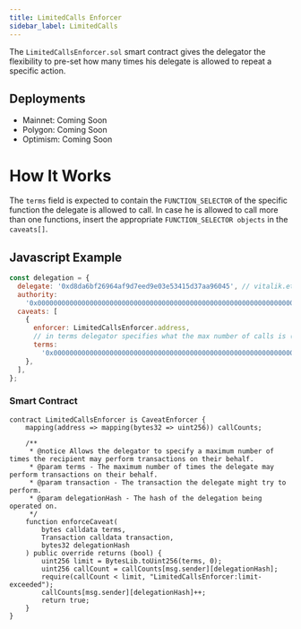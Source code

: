 ```yaml
---
title: LimitedCalls Enforcer
sidebar_label: LimitedCalls
---
```


The `LimitedCallsEnforcer.sol` smart contract gives the delegator the flexibility to pre-set how many times his delegate is allowed to repeat a specific action.

## Deployments

- Mainnet: Coming Soon
- Polygon: Coming Soon
- Optimism: Coming Soon

# How It Works

The `terms` field is expected to contain the `FUNCTION_SELECTOR` of the specific function the delegate is allowed to call. In case he is allowed to call more than one functions, insert the appropriate `FUNCTION_SELECTOR objects` in the `caveats[]`.

## Javascript Example

```js
const delegation = {
  delegate: '0xd8da6bf26964af9d7eed9e03e53415d37aa96045', // vitalik.eth
  authority:
    '0x0000000000000000000000000000000000000000000000000000000000000000',
  caveats: [
    {
      enforcer: LimitedCallsEnforcer.address,
      // in terms delegator specifies what the max number of calls is (e.g. 2)
      terms:
        '0x0000000000000000000000000000000000000000000000000000000000000002',
    },
  ],
};
```

### Smart Contract

```solidity
contract LimitedCallsEnforcer is CaveatEnforcer {
    mapping(address => mapping(bytes32 => uint256)) callCounts;

    /**
     * @notice Allows the delegator to specify a maximum number of times the recipient may perform transactions on their behalf.
     * @param terms - The maximum number of times the delegate may perform transactions on their behalf.
     * @param transaction - The transaction the delegate might try to perform.
     * @param delegationHash - The hash of the delegation being operated on.
     */
    function enforceCaveat(
        bytes calldata terms,
        Transaction calldata transaction,
        bytes32 delegationHash
    ) public override returns (bool) {
        uint256 limit = BytesLib.toUint256(terms, 0);
        uint256 callCount = callCounts[msg.sender][delegationHash];
        require(callCount < limit, "LimitedCallsEnforcer:limit-exceeded");
        callCounts[msg.sender][delegationHash]++;
        return true;
    }
}
```

